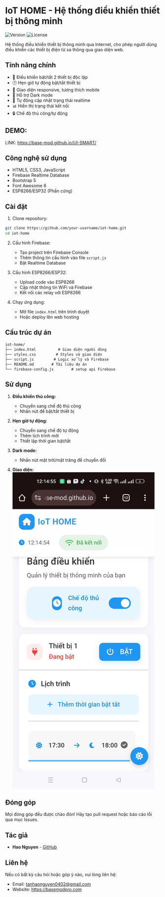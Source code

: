 # IoT HOME - Hệ thống điều khiển thiết bị thông minh

![Version](https://img.shields.io/badge/version-1.0.0-blue.svg)
![License](https://img.shields.io/badge/license-MIT-green.svg)

Hệ thống điều khiển thiết bị thông minh qua Internet, cho phép người dùng điều khiển các thiết bị điện từ xa thông qua giao diện web.

## Tính năng chính

- 🔌 Điều khiển bật/tắt 2 thiết bị độc lập
- 🕒 Hẹn giờ tự động bật/tắt thiết bị
- 📱 Giao diện responsive, tương thích mobile
- 🌙 Hỗ trợ Dark mode
- 🔄 Tự động cập nhật trạng thái realtime
- 📊 Hiển thị trạng thái kết nối
- 🔒 Chế độ thủ công/tự động
## DEMO:
LINK: https://base-mod.github.io/UI-SMART/
## Công nghệ sử dụng

- HTML5, CSS3, JavaScript
- Firebase Realtime Database
- Bootstrap 5
- Font Awesome 6
- ESP8266/ESP32 (Phần cứng)

## Cài đặt

1. Clone repository:
```bash
git clone https://github.com/your-username/iot-home.git
cd iot-home
```

2. Cấu hình Firebase:
   - Tạo project trên Firebase Console
   - Thêm thông tin cấu hình vào file `script.js`
   - Bật Realtime Database

3. Cấu hình ESP8266/ESP32:
   - Upload code vào ESP8266
   - Cập nhật thông tin WiFi và Firebase
   - Kết nối các relay với ESP8266

4. Chạy ứng dụng:
   - Mở file `index.html` trên trình duyệt
   - Hoặc deploy lên web hosting

## Cấu trúc dự án

```
iot-home/
├── index.html          # Giao diện người dùng
├── styles.css         # Styles và giao diện
├── script.js         # Logic xử lý và Firebase
├── README.md        # Tài liệu dự án
└── firebase-config.js        # setup api Firebase
```

## Sử dụng

1. **Điều khiển thủ công:**
   - Chuyển sang chế độ thủ công
   - Nhấn nút để bật/tắt thiết bị

2. **Hẹn giờ tự động:**
   - Chuyển sang chế độ tự động
   - Thêm lịch trình mới
   - Thiết lập thời gian bật/tắt

3. **Dark mode:**
   - Nhấn nút mặt trời/mặt trăng để chuyển đổi
4. **Giao diện:**
![Giao diện](manual.jpg)


## Đóng góp

Mọi đóng góp đều được chào đón! Hãy tạo pull request hoặc báo cáo lỗi qua mục Issues.


## Tác giả

- **Hao Nguyen** - [GitHub](https://github.com/BaseMod)

## Liên hệ

Nếu có bất kỳ câu hỏi hoặc góp ý nào, vui lòng liên hệ:
- Email: tanhaonguyen0402@gmail.com
- Website: https://basemodpro.com 